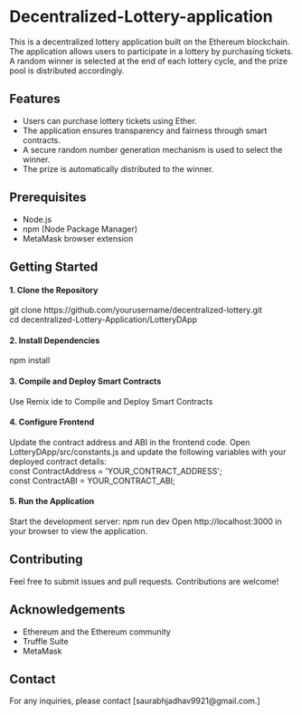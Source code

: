 # Decentralized-Lottery-application

<p>This is a decentralized lottery application built on the Ethereum blockchain. The application allows users to participate in a lottery by purchasing tickets. A random winner is selected at the end of each lottery cycle, and the prize pool is distributed accordingly.</p>

<h2>Features</h2>
<ul>
<li>Users can purchase lottery tickets using Ether.</li>
<li>The application ensures transparency and fairness through smart contracts.</li>
<li>A secure random number generation mechanism is used to select the winner.</li>
<li>The prize is automatically distributed to the winner.</li>
</ul>

<h2>Prerequisites</h2>
<ul>
<li>Node.js</li>
<li>npm (Node Package Manager)</li>
<li>MetaMask browser extension</li>
</ul>

<h2>Getting Started</h2>
<h4>1. Clone the Repository</h4>
   git clone https://github.com/yourusername/decentralized-lottery.git<br>
   cd decentralized-Lottery-Application/LotteryDApp

<h4>2. Install Dependencies</h4>
   npm install

<h4>3. Compile and Deploy Smart Contracts</h4>
    Use Remix ide to Compile and Deploy Smart Contracts

<h4>4. Configure Frontend</h4>
Update the contract address and ABI in the frontend code. Open LotteryDApp/src/constants.js and update the following variables with your deployed contract details:<br>
  const ContractAddress = 'YOUR_CONTRACT_ADDRESS';<br>
  const ContractABI = YOUR_CONTRACT_ABI;

<h4>5. Run the Application</h4>
Start the development server:
 <command> npm run dev</command>
Open http://localhost:3000 in your browser to view the application.

<h2>Contributing</h2>
Feel free to submit issues and pull requests. Contributions are welcome!

<h2>Acknowledgements</h2>
<ul>
<li>Ethereum and the Ethereum community</li>
<li>Truffle Suite</li>
<li>MetaMask</li>
</ul>

<h2>Contact</h2>
For any inquiries, please contact [saurabhjadhav9921@gmail.com.]